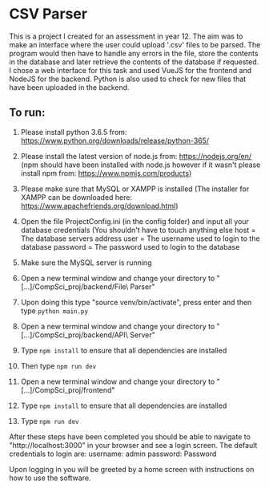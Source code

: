 # CSV Parser
This is a project I created for an assessment in year 12. The aim was to make an interface where the user could upload '.csv'
files to be parsed. The program would then have to handle any errors in the file, store the contents in the database and later
retrieve the contents of the database if requested. I chose a web interface for this task and used VueJS for the frontend and
NodeJS for the backend. Python is also used to check for new files that have been uploaded in the backend.

## To run:
1. Please install python 3.6.5 from: https://www.python.org/downloads/release/python-365/
2. Please install the latest version of node.js from: https://nodejs.org/en/
(npm should have been installed with node.js however if it wasn't please install npm from: https://www.npmjs.com/products)
3. Please make sure that MySQL or XAMPP is installed (The installer for XAMPP can be downloaded here: https://www.apachefriends.org/download.html)
4. Open the file ProjectConfig.ini (in the config folder) and input all your database credentials (You shouldn't have to touch anything else
	host = The database servers address
	user = The username used to login to the database
	password = The password used to login to the database
5. Make sure the MySQL server is running 

6. Open a new terminal window and change your directory to "[...]/CompSci_proj/backend/File\ Parser"
7. Upon doing this type "source venv/bin/activate", press enter and then type ```python main.py```

8. Open a new terminal window and change your directory to "[...]/CompSci_proj/backend/API\ Server"
9. Type ```npm install``` to ensure that all dependencies are installed
10. Then type ```npm run dev```

11. Open a new terminal window and change your directory to "[...]/CompSci_proj/frontend"
12. Type ```npm install``` to ensure that all dependencies are installed
13. Type ```npm run dev```
  
After these steps have been completed you should be able to navigate to "http://localhost:3000" in your browser
and see a login screen. 
The default credentials to login are:
	username: admin
	password: Password
	
Upon logging in you will be greeted by a home screen with instructions on how to use the software.
